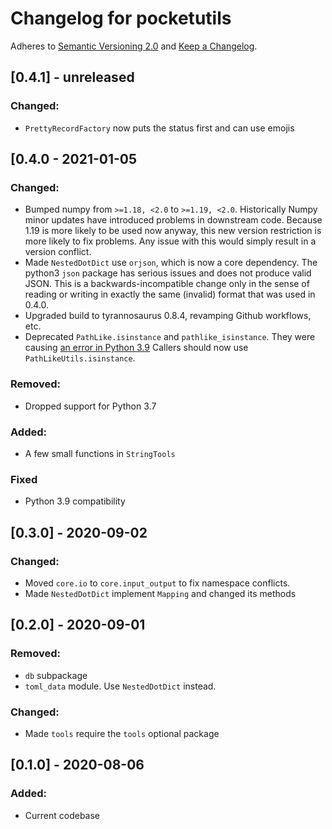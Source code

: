 # Changelog for pocketutils

Adheres to [Semantic Versioning 2.0](https://semver.org/spec/v2.0.0.html) and
[Keep a Changelog](https://keepachangelog.com/en/1.0.0/).

## [0.4.1] - unreleased

### Changed:
- `PrettyRecordFactory` now puts the status first and can use emojis

## [0.4.0 - 2021-01-05

### Changed:
- Bumped numpy from `>=1.18, <2.0` to `>=1.19, <2.0`.
  Historically Numpy minor updates have introduced problems in downstream code.
  Because 1.19 is more likely to be used now anyway, this new version restriction
  is more likely to fix problems. Any issue with this would simply result in a
  version conflict.
- Made `NestedDotDict` use `orjson`, which is now a core dependency.
  The python3 `json` package has serious issues and does not produce valid JSON.
  This is a backwards-incompatible change only in the sense of reading or writing
  in exactly the same (invalid) format that was used in 0.4.0.
- Upgraded build to tyrannosaurus 0.8.4, revamping Github workflows, etc.
- Deprecated `PathLike.isinstance` and `pathlike_isinstance`.
  They were causing [an error in Python 3.9](https://github.com/dmyersturnbull/pocketutils/issues/2)
  Callers should now use `PathLikeUtils.isinstance`.

### Removed:
- Dropped support for Python 3.7

### Added:
- A few small functions in `StringTools`

### Fixed
- Python 3.9 compatibility


## [0.3.0] - 2020-09-02

### Changed:
- Moved `core.io` to `core.input_output` to fix namespace conflicts.
- Made `NestedDotDict` implement `Mapping` and changed its methods


## [0.2.0] - 2020-09-01

### Removed:
- `db` subpackage
- `toml_data` module. Use `NestedDotDict` instead.

### Changed:
- Made `tools` require the `tools` optional package


## [0.1.0] - 2020-08-06

### Added:
- Current codebase
